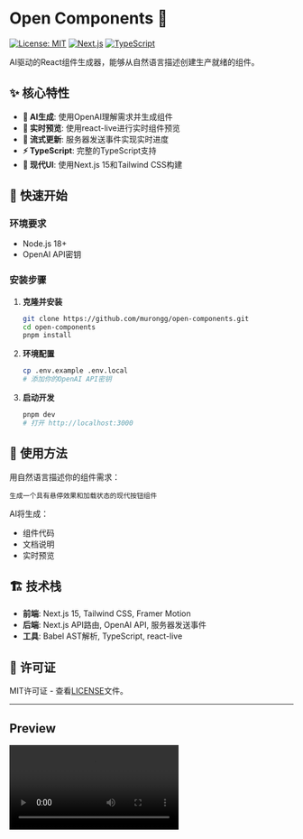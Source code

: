 # Open Components 🚀

[![License: MIT](https://img.shields.io/badge/License-MIT-yellow.svg)](https://opensource.org/licenses/MIT)
[![Next.js](https://img.shields.io/badge/Next.js-15.2.4-black)](https://nextjs.org/)
[![TypeScript](https://img.shields.io/badge/TypeScript-5.0-blue)](https://www.typescriptlang.org/)

AI驱动的React组件生成器，能够从自然语言描述创建生产就绪的组件。

## ✨ 核心特性

- **🤖 AI生成**: 使用OpenAI理解需求并生成组件
- **📱 实时预览**: 使用react-live进行实时组件预览
- **🔄 流式更新**: 服务器发送事件实现实时进度
- **⚡ TypeScript**: 完整的TypeScript支持
- **🎨 现代UI**: 使用Next.js 15和Tailwind CSS构建

## 🚀 快速开始

### 环境要求
- Node.js 18+
- OpenAI API密钥

### 安装步骤

1. **克隆并安装**
   ```bash
   git clone https://github.com/murongg/open-components.git
   cd open-components
   pnpm install
   ```

2. **环境配置**
   ```bash
   cp .env.example .env.local
   # 添加你的OpenAI API密钥
   ```

3. **启动开发**
   ```bash
   pnpm dev
   # 打开 http://localhost:3000
   ```

## 🎯 使用方法

用自然语言描述你的组件需求：

```
生成一个具有悬停效果和加载状态的现代按钮组件
```

AI将生成：
- 组件代码
- 文档说明
- 实时预览

## 🏗️ 技术栈

- **前端**: Next.js 15, Tailwind CSS, Framer Motion
- **后端**: Next.js API路由, OpenAI API, 服务器发送事件
- **工具**: Babel AST解析, TypeScript, react-live

## 📝 许可证

MIT许可证 - 查看[LICENSE](LICENSE)文件。

---

## Preview

<video src="./assets/video.mp4" controls />
